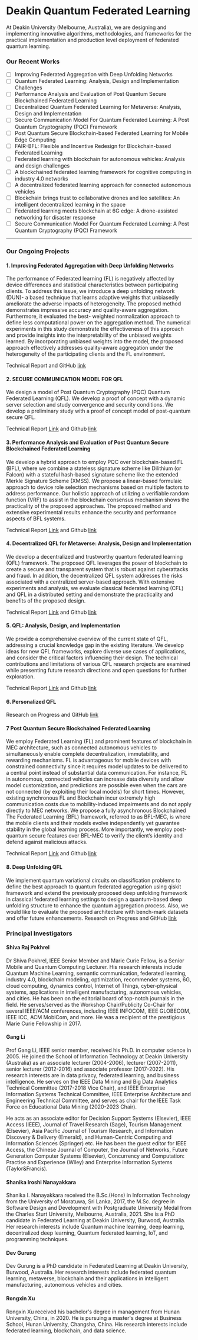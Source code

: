 # Deakin Quantum Federated Learning
At Deakin University (Melbourne, Australia), we are designing and implementing innovative algorithms, methodologies, and frameworks for the practical implementation and production level deployment of federated quantum learning. 

###  **Our Recent Works**

- [ ] Improving Federated Aggregation with Deep Unfolding Networks 
- [ ] Quantum Federated Learning: Analysis, Design and Implementation Challenges 
- [ ] Performance Analysis and Evaluation of Post Quantum Secure Blockchained Federated Learning 
- [ ] Decentralized Quantum Federated Learning for Metaverse: Analysis, Design and Implementation 
- [ ] Secure Communication Model For Quantum Federated Learning: A Post Quantum Cryptography (PQC) Framework 
- [ ] Post Quantum Secure Blockchain-based Federated Learning for Mobile Edge Computing
- [ ] FAIR-BFL: Flexible and Incentive Redesign for Blockchain-based Federated Learning 
- [ ] Federated learning with blockchain for autonomous vehicles: Analysis and design challenges
- [ ] A blockchained federated learning framework for cognitive computing in industry 4.0 networks
- [ ] A decentralized federated learning approach for connected autonomous vehicles
- [ ] Blockchain brings trust to collaborative drones and leo satellites: An intelligent decentralized learning in the space
- [ ] Federated learning meets blockchain at 6G edge: A drone-assisted networking for disaster response
- [ ] Secure Communication Model For Quantum Federated Learning: A Post Quantum Cryptography (PQC) Framework

--- 
### Our Ongoing Projects

#### 1. Improving Federated Aggregation with Deep Unfolding Networks
The performance of Federated learning (FL) is negatively affected by device differences and statistical
characteristics between participating clients. To address this issue, we introduce a deep unfolding network (DUN)-
a based technique that learns adaptive weights that unbiasedly ameliorate the adverse impacts of heterogeneity. The
proposed method demonstrates impressive accuracy and quality-aware aggregation. Furthermore, it evaluated the best-
weighted normalization approach to define less computational power on the aggregation method. The numerical
experiments in this study demonstrate the effectiveness of this approach and provide insights into the
interpretability of the unbiased weights learned. By incorporating unbiased weights into the model, the proposed
approach effectively addresses quality-aware aggregation under the heterogeneity of the participating clients and the FL environment.

Technical Report and GitHub [link](https://github.com/shanikairoshi/Improved_DUN_basedFL_Aggregation.git)

#### 2. SECURE COMMUNICATION MODEL FOR QFL
 We design a model of Post Quantum Cryptography (PQC) Quantum Federated
Learning (QFL). We develop a proof of concept with a dynamic server selection
and study convergence and security conditions. We develop a preliminary study
with a proof of concept model of post-quantum secure QFL.

Technical Report [Link](https://openreview.net/pdf?id=xZGPLvRpf4N) and Github [link](https://github.com/s222416822/PQC-QFL-Model)

#### 3. Performance Analysis and Evaluation of Post Quantum Secure Blockchained Federated Learning
 We develop a hybrid approach to employ PQC over blockchain-based FL (BFL), where we combine a stateless signature scheme like Dilithium (or Falcon) with a stateful hash-based signature scheme like the extended Merkle Signature Scheme (XMSS). We propose a linear-based formulaic approach to device role selection mechanisms based on multiple factors to address performance. Our holistic approach of utilizing a verifiable random function (VRF) to assist in the blockchain consensus mechanism shows the practicality of the proposed approaches. The proposed method and extensive experimental results enhance the security and performance aspects of BFL systems.

Technical Report [Link](https://arxiv.org/abs/2306.14772) and Github [link](https://github.com/s222416822/Post-Quantum-Secure-BFL)


#### 4. Decentralized QFL for Metaverse: Analysis, Design and Implementation
We develop a decentralized and trustworthy quantum federated learning (QFL) framework. The proposed QFL leverages the power of blockchain to create a secure and transparent system that is robust against cyberattacks and fraud. In addition, the decentralized QFL system addresses the risks associated with a centralized server-based approach. With extensive experiments and analysis, we evaluate classical federated learning (CFL) and QFL in a distributed setting and demonstrate the practicality and benefits of the proposed design. 

Technical Report [Link](https://arxiv.org/abs/2306.11297) and Github [link](https://github.com/s222416822/BQFL)


#### 5. QFL: Analysis, Design, and Implementation
We provide a comprehensive overview of the current state of QFL, addressing a crucial knowledge gap in the existing literature. We develop ideas for new QFL frameworks, explore diverse use cases of applications, and consider the critical factors influencing their design. The technical contributions and limitations of various QFL research projects are examined while presenting future research directions and open questions for further exploration.

Technical Report [Link](https://arxiv.org/abs/2306.15708) and Github [link](https://github.com/s222416822/QFL)


#### 6. Personalized QFL
Research on Progress and GitHub [link](https://github.com/s222416822/PQF)

#### 7 Post Quantum Secure Blockchained Federated Learning
We employ Federated Learning (FL) and prominent features of blockchain in MEC architecture, such
as connected autonomous vehicles to simultaneously enable complete decentralization, immutability, and rewarding mechanisms.
FL is advantageous for mobile devices with constrained connectivity since it requires model updates to be delivered to a central
point instead of substantial data communication. For instance, FL in autonomous, connected vehicles can increase data
diversity and allow model customization, and predictions are possible even when the cars are not connected (by exploiting their local models) for short times. However, existing synchronous FL and Blockchain incur extremely high communication costs
due to mobility-induced impairments and do not apply directly to MEC networks. We propose a fully asynchronous Blockchained
The Federated Learning (BFL) framework, referred to as BFL-MEC, is where the mobile clients and their models evolve independently yet guarantee stability in the global learning process. More importantly, we employ post-quantum secure features over BFL-MEC to verify the client’s identity and defend against malicious attacks. 

Technical Report [Link](https://arxiv.org/pdf/2302.13258.pdf) and Github [link]()

#### 8. Deep Unfolding QFL
We implement quantum variational circuits on classification problems to define the best approach to quantum federated aggregation using qiskit framework and extend the previously proposed deep unfolding framework in classical federated learning settings to design a quantum-based deep unfolding structure to enhance the quantum aggregation process. Also, we would like to evaluate the proposed architecture with bench-mark datasets and offer future enhancements.
Research on Progress and GitHub [link](https://github.com/shanikairoshi/QFL-with-DUN)

###  **Principal Investigators**

####  Shiva Raj Pokhrel 
Dr Shiva Pokhrel, IEEE Senior Member and Marie Curie Fellow, is a Senior Mobile and Quantum Computing Lecturer. His research interests include Quantum Machine Learning, semantic communication, federated learning, industry 4.0, blockchain modeling, optimization, recommender systems, 6G, cloud computing, dynamics control, Internet of Things, cyber-physical systems, applications in intelligent manufacturing, autonomous vehicles, and cities. He has been on the editorial board of top-notch journals in the field. He 
serves/served as the Workshop Chair/Publicity Co-Chair for several IEEE/ACM conferences, including IEEE INFOCOM, IEEE 
GLOBECOM, IEEE ICC, ACM MobiCom, and more.  He was a recipient of the prestigious  Marie Curie Fellowship in 2017.

#### Gang Li
Prof Gang Li, IEEE senior member, received his Ph.D. in computer science in 2005. He joined the School of Information Technology at Deakin University (Australia) as an associate lecturer (2004-2006), lecturer (2007-2011), senior lecturer (2012-2016) and associate professor (2017-2022).  His research interests are in data privacy, federated learning, and business intelligence. He serves on the IEEE Data Mining and Big Data Analytics Technical Committee (2017-2018 Vice Chair), and IEEE Enterprise Information Systems Technical Committee, IEEE Enterprise Architecture and Engineering Technical Committee, and serves as chair for the IEEE Task Force on Educational Data Mining (2020-2023 Chair).

He acts as an associate editor for Decision Support Systems (Elsevier), IEEE Access (IEEE), Journal of Travel Research (Sage), Tourism Management (Elsevier), Asia Pacific Journal of Tourism Research, and Information Discovery & Delivery (Emerald), and Human-Centric Computing and Information Sciences (Springer) etc. He has been the guest editor for IEEE Access, the Chinese Journal of Computer, the Journal of Networks, Future Generation Computer Systems (Elsevier), Concurrency and Computation: Practise and Experience (Wiley) and Enterprise Information Systems (Taylor&Francis).


#### Shanika Iroshi Nanayakkara
Shanika I. Nanayakkara received the B.Sc.(Hons) in Information Technology from the University of Moratuwa, Sri 
Lanka, 2017, the M.Sc. degree in Software Design and Development with Postgraduate University Medal from the Charles 
Sturt University, Melbourne, Australia, 2021. She is a PhD candidate in Federated Learning at Deakin University, 
Burwood, Australia. Her research interests include Quantum machine learning, deep learning, decentralized deep 
learning, Quantum federated learning, IoT, and programming techniques.


#### Dev Gurung
Dev Gurung is a PhD candidate in Federated Learning at Deakin University, Burwood, Australia. Her research interests include federated quantum learning, metaverse, blockchain and their applications in intelligent manufacturing, autonomous vehicles and cities.

#### Rongxin Xu 
Rongxin Xu received his bachelor's degree in management from Hunan University, China, in 2020. He is pursuing a master's degree at Business School, Hunan University, Changsha, China. His research interests include federated learning, blockchain, and data science.
